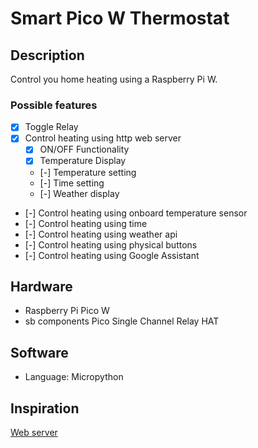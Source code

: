 # Smart Pico W Thermostat

## Description

Control you home heating using a Raspberry Pi W.

### Possible features

- [x] Toggle Relay
- [x] Control heating using http web server
  - [x] ON/OFF Functionality
  - [x] Temperature Display
  - [-] Temperature setting
  - [-] Time setting
  - [-] Weather display
- [-] Control heating using onboard temperature sensor
- [-] Control heating using time
- [-] Control heating using weather api
- [-] Control heating using physical buttons
- [-] Control heating using Google Assistant

## Hardware

- Raspberry Pi Pico W
- sb components Pico Single Channel Relay HAT

## Software

- Language: Micropython

## Inspiration

[Web server](https://projects.raspberrypi.org/en/projects/get-started-pico-w/)

